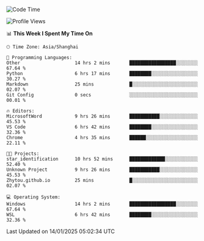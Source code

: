<!--START_SECTION:waka-->
![Code Time](http://img.shields.io/badge/Code%20Time-2%2C211%20hrs%2015%20mins-blue)

![Profile Views](http://img.shields.io/badge/Profile%20Views-1-blue)

📊 **This Week I Spent My Time On** 

```text
🕑︎ Time Zone: Asia/Shanghai

💬 Programming Languages: 
Other                    14 hrs 2 mins       █████████████████░░░░░░░░   67.64 % 
Python                   6 hrs 17 mins       ████████░░░░░░░░░░░░░░░░░   30.27 % 
Markdown                 25 mins             █░░░░░░░░░░░░░░░░░░░░░░░░   02.07 % 
Git Config               0 secs              ░░░░░░░░░░░░░░░░░░░░░░░░░   00.01 % 

🔥 Editors: 
MicrosoftWord            9 hrs 26 mins       ███████████░░░░░░░░░░░░░░   45.53 % 
VS Code                  6 hrs 42 mins       ████████░░░░░░░░░░░░░░░░░   32.36 % 
Chrome                   4 hrs 35 mins       ██████░░░░░░░░░░░░░░░░░░░   22.11 % 

🐱‍💻 Projects: 
star_identification      10 hrs 52 mins      █████████████░░░░░░░░░░░░   52.40 % 
Unknown Project          9 hrs 26 mins       ███████████░░░░░░░░░░░░░░   45.53 % 
Zhytou.github.io         25 mins             █░░░░░░░░░░░░░░░░░░░░░░░░   02.07 % 

💻 Operating System: 
Windows                  14 hrs 2 mins       █████████████████░░░░░░░░   67.64 % 
WSL                      6 hrs 42 mins       ████████░░░░░░░░░░░░░░░░░   32.36 % 
```


 Last Updated on 14/01/2025 05:02:34 UTC
<!--END_SECTION:waka-->
